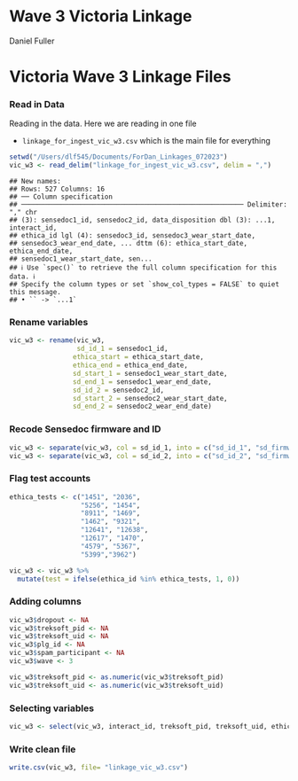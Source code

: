 Wave 3 Victoria Linkage
================
Daniel Fuller

# Victoria Wave 3 Linkage Files

### Read in Data

Reading in the data. Here we are reading in one file

-   `linkage_for_ingest_vic_w3.csv` which is the main file for
    everything

``` r
setwd("/Users/dlf545/Documents/ForDan_Linkages_072023")
vic_w3 <- read_delim("linkage_for_ingest_vic_w3.csv", delim = ",")
```

    ## New names:
    ## Rows: 527 Columns: 16
    ## ── Column specification
    ## ──────────────────────────────────────────────────────── Delimiter: "," chr
    ## (3): sensedoc1_id, sensedoc2_id, data_disposition dbl (3): ...1, interact_id,
    ## ethica_id lgl (4): sensedoc3_id, sensedoc3_wear_start_date,
    ## sensedoc3_wear_end_date, ... dttm (6): ethica_start_date, ethica_end_date,
    ## sensedoc1_wear_start_date, sen...
    ## ℹ Use `spec()` to retrieve the full column specification for this data. ℹ
    ## Specify the column types or set `show_col_types = FALSE` to quiet this message.
    ## • `` -> `...1`

### Rename variables

``` r
vic_w3 <- rename(vic_w3, 
                 sd_id_1 = sensedoc1_id,
                ethica_start = ethica_start_date, 
                ethica_end = ethica_end_date,
                sd_start_1 = sensedoc1_wear_start_date,
                sd_end_1 = sensedoc1_wear_end_date,
                sd_id_2 = sensedoc2_id,
                sd_start_2 = sensedoc2_wear_start_date,
                sd_end_2 = sensedoc2_wear_end_date)
```

### Recode Sensedoc firmware and ID

``` r
vic_w3 <- separate(vic_w3, col = sd_id_1, into = c("sd_id_1", "sd_firmware_1"), sep = "-")
vic_w3 <- separate(vic_w3, col = sd_id_2, into = c("sd_id_2", "sd_firmware_2"), sep = "-")
```

### Flag test accounts

``` r
ethica_tests <- c("1451", "2036", 
                  "5256", "1454", 
                  "8911", "1469",
                  "1462", "9321", 
                  "12641", "12638", 
                  "12617", "1470",
                  "4579", "5367",
                  "5399","3962")
```

``` r
vic_w3 <- vic_w3 %>%
  mutate(test = ifelse(ethica_id %in% ethica_tests, 1, 0)) 
```

### Adding columns

``` r
vic_w3$dropout <- NA
vic_w3$treksoft_pid <- NA
vic_w3$treksoft_uid <- NA
vic_w3$plg_id <- NA
vic_w3$spam_participant <- NA
vic_w3$wave <- 3

vic_w3$treksoft_pid <- as.numeric(vic_w3$treksoft_pid)
vic_w3$treksoft_uid <- as.numeric(vic_w3$treksoft_uid)
```

### Selecting variables

``` r
vic_w3 <- select(vic_w3, interact_id, treksoft_pid, treksoft_uid, ethica_id, sd_id_1, sd_firmware_1, sd_start_1, sd_end_1, sd_id_2, sd_firmware_2, sd_start_2, sd_end_2, data_disposition, plg_id, dropout, wave, test, spam_participant)
```

### Write clean file

``` r
write.csv(vic_w3, file= "linkage_vic_w3.csv")
```
